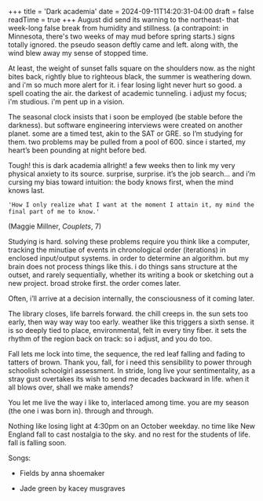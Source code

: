 +++
title = 'Dark academia'
date = 2024-09-11T14:20:31-04:00
draft = false
readTime = true
+++
August did send its warning to the northeast- that week-long false break from humidity and stillness. (a contrapoint: in Minnesota, there's two weeks of may mud before spring starts.) signs totally ignored. the pseudo season deftly came and left. along with, the wind blew away my sense of stopped time.

At least, the weight of sunset falls square on the shoulders now. as the night bites back, rightly blue to righteous black, the summer is weathering down. and i'm so much more alert for it. i fear losing light never hurt so good. a spell coating the air. the darkest of academic tunneling. i adjust my focus; i'm studious. i'm pent up in a vision.

The seasonal clock insists that i soon be employed (be stable before the darkness). but software engineering interviews were created on another planet. some are a timed test, akin to the SAT or GRE. so I’m studying for them. two problems may be pulled from a pool of 600. since i started, my heart’s been pounding at night before bed. 

Tough! this is dark academia allright! a few weeks then to link my very physical anxiety to its source. surprise, surprise. it’s the job search… and i’m cursing my bias toward intuition: the body knows first, when the mind knows last.

`'How I only realize what
I want at the moment I attain it,
my mind the final part of me to know.'`

(Maggie Millner, *Couplets*, 7)

Studying is hard. solving these problems require you think like a computer, tracking the minutiae of events in chronological order (iterations) in enclosed input/output systems. in order to determine an algorithm. but my brain does not process things like this. i do things sans structure at the outset, and rarely sequentially, whether its writing a book or sketching out a new project. broad stroke first. the order comes later.

Often, i’ll arrive at a decision internally, the consciousness of it coming later.

The library closes, life barrels forward. the chill creeps in. the sun sets too early, then way way way too early. weather like this triggers a sixth sense. it is so deeply tied to place, environmental, felt in every tiny fiber. it sets the rhythm of the region back on track: so i adjust, and you do too.

Fall lets me lock into time, the sequence, the red leaf falling and fading to tatters of brown. Thank you, fall, for i need this sensibility to power through schoolish schoolgirl assessment. In stride, long live your sentimentality, as a stray gust overtakes its wish to send me decades backward in life. when it all blows over, shall we make amends?

You let me live the way i like to, interlaced among time. you are my season (the one i was born in). through and through.

Nothing like losing light at 4:30pm on an October weekday. no time like New England fall to cast nostalgia to the sky. and no rest for the students of life. fall is falling soon.

Songs: 
- Fields by anna shoemaker

- Jade green by kacey musgraves